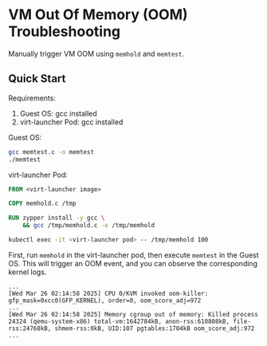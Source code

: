 # VM Out Of Memory (OOM) Troubleshooting

Manually trigger VM OOM using `memhold` and `memtest`.

## Quick Start

Requirements:
1. Guest OS: gcc installed
2. virt-launcher Pod: gcc installed

Guest OS:

```bash
gcc memtest.c -o memtest
./memtest
```

virt-launcher Pod:

```Dockerfile
FROM <virt-launcher image>

COPY memhold.c /tmp

RUN zypper install -y gcc \
    && gcc /tmp/memhold.c -o /tmp/memhold
```

```bash
kubectl exec -it <virt-launcher pod> -- /tmp/memhold 100
```

First, run `memhold` in the virt-launcher pod, then execute `memtest` in the Guest OS. This will trigger an OOM event, and you can observe the corresponding kernel logs.

```log
...
[Wed Mar 26 02:14:58 2025] CPU 0/KVM invoked oom-killer: gfp_mask=0xcc0(GFP_KERNEL), order=0, oom_score_adj=972
...
[Wed Mar 26 02:14:58 2025] Memory cgroup out of memory: Killed process 24324 (qemu-system-x86) total-vm:1642784kB, anon-rss:610808kB, file-rss:24768kB, shmem-rss:0kB, UID:107 pgtables:1704kB oom_score_adj:972
...
```